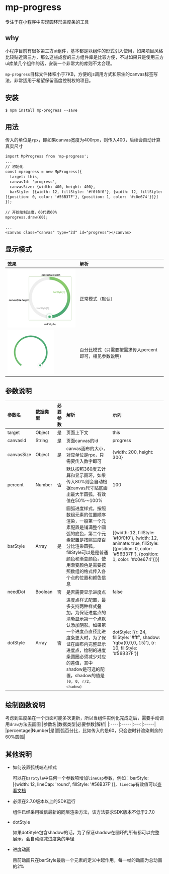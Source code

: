 # mp-progress
专注于在小程序中实现圆环形进度条的工具

## why
小程序目前有很多第三方ui组件，基本都是以组件的形式引入使用，如果项目风格比较贴近第三方，那么这些成套的三方组件库是比较方便，不过如果只是使用三方ui库某几个组件的话，安装一个非常大的库则不太合理。

`mp-progress`目标文件体积小于7KB，方便的js调用方式和原生的canvas标签写法，非常适用于希望保留高度控制权的项目。

## 安装
```
$ npm install mp-progress --save
```

## 用法

传入的单位是`rpx`，即如果canvas宽度为400rpx，则传入400，后续会自动计算真实尺寸
```
import MpProgress from 'mp-progress';
...
// 初始化
const mprogress = new MpProgress({
  target: this,
  canvasId: 'progress',
  canvasSize: {width: 400, height: 400},
  barStyle: [{width: 12, fillStyle: '#f0f0f0'}, {width: 12, fillStyle: [{position: 0, color: '#56B37F'}, {position: 1, color: '#c0e674'}]}]
});

// 开始绘制进度，60代表60%
mprogress.draw(60);

...
<canvas class="canvas" type="2d" id="progress"></canvas>
```
## 显示模式

|效果|解析|
|:----|:-----|
|![正常模式](/assets/images/params.png)|正常模式（默认）|
|![百分比模式](/assets/images/percent.png)|百分比模式（只需要按需求传入percent即可，相见参数说明）|

## 参数说明

|参数名|数据类型|必要参数|解析|示列|
|:----|:-----|:---:|:-----|:-----|
|target|Object|是|页面上下文|this|
|canvasId|String|是|页面canvas的id|progress|
|canvasSize|Object|是|canvas画布的大小，对应单位是rpx，只需要传入数字即可|{width: 200, height: 300}|
|percent|Number|否|默认按照360度去计算和显示圆环，如果传入80%则会自动根据canvas尺寸贴底画出最大半圆弧，有效值在50%～100%|100|
|barStyle|Array|是|圆弧进度样式，按照数组元素的位置顺序渲染，一般第一个元素配置是铺满整个圆弧的底色，第二个元素配置是按照进度百分比渲染圆弧。fillStyle可以是是普通颜色和渐变颜色，使用渐变颜色是需要按照数组的格式传入各个点的位置和颜色信息|[{width: 12, fillStyle: '#f0f0f0'}, {width: 12, animate: true, fillStyle: [{position: 0, color: '#56B37F'}, {position: 1, color: '#c0e674'}]}]|
|needDot|Boolean|否|是否需要显示进度点|false|
|dotStyle|Array|否|进度点样式配置，最多支持两种样式叠加，为保证进度点的清晰显示第一个点默认添加阴影。如果第一个进度点直径比进度条更大时，为了保证在画布内完整显示进度点，绘制的进度条圆圈必须减少对应的差值，其中shadow是可选的配置，shadow的值是`(0, 0, r/2, shadow)`|dotStyle: [{r: 24, fillStyle: '#fff', shadow: 'rgba(0,0,0,.15)'}, {r: 10, fillStyle: '#56B37F'}]|

## 绘制函数说明

考虑到进度条在一个页面可能多次更新，所以当组件实例化完成之后，需要手动调用`draw`方法去画图
|参数名|数据类型|必要参数|解析|
|:----|:-----|:---:|:-----|
|percentage|Number|是|圆弧百分比，比如传入的是60，只会逆时针渲染剩余的60%圆弧|

## 其他说明

- 如何设置弧线端点样式

  可以在`barStyle`中任何一个参数项增加`lineCap`参数，例如：barStyle: [{width: 12, lineCap: 'round', fillStyle: '#56B37F'}]，`lineCap`有效值可以[查看文档](https://developers.weixin.qq.com/miniprogram/dev/api/canvas/CanvasContext.setLineCap.html)

- 必须在2.7.0版本以上的SDK运行

  组件已经采用微信最新的同层渲染方法，该方法要求SDK版本不低于2.7.0

- dotStyle

  如果dotStyle包含shadow的话，为了保证shadow在圆环的所有都可以完整展示，会自动缩减进度条的半径

- 进度动画

  目前动画只在barStyle最后一个元素的定义中起作用，每一帧的动画为总动画的2%

